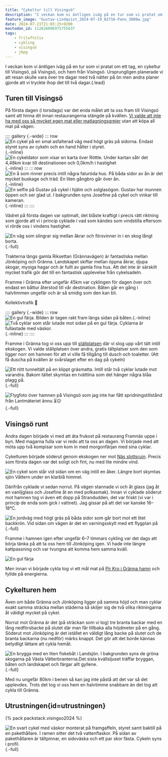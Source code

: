 ```yaml
---
title: "Cykeltur till Visingsö"
description: "I veckan kom vi äntligen iväg på en tur som vi pratat om ett tag, en cykeltur till Visingsö, på Visingsö, och hem från Visingsö. Ursprungligen planerade vi att resan skulle vara över tre dagar med två nätter på ön men andra planer gjorde att vi tryckte ihop det till två dagar."
feature_image: "Gustav-Lindqvist_2024-07-19_02716-Pano_3000w.jpg"
date: 2024-07-21T21:03:25+0200
mastodon_id: 112826096975755837
tags:
    - friluftsliv
    - cykling
    - visingsö
    - jkpg
---
```


I veckan kom vi äntligen iväg på en tur som vi pratat om ett tag, en cykeltur till Visingsö, på Visingsö, och hem från Visingsö. Ursprungligen planerade vi att resan skulle vara över tre dagar med två nätter på ön men andra planer gjorde att vi tryckte ihop det till två dagar.{.lead}

## Turen till Visingsö

På första dagen (i torsdags) var det enda målet att ta oss fram till Visingsö samt att hinna dit innan restaurangerna stängde på kvällen. [Vi valde att inte ha med oss så mycket egen mat eller matlagningsgrejer](#utrustningen) utan att köpa all mat på vägen.

:::: gallery {.-wide}
::: row
![En cykel på en smal asfalterad väg med högt gräs på sidorna. Endast styret syns av cykeln och en hand håller i styret.](20240718_125424_3000w.jpg){.-inline}
![En cykeldator som visar en karta över Röttle. Under kartan såtr det 4,48km kvar till destinationen och 0,0km/h i hastighet](20240718_151951_3000w.jpg){.-inline}
:::
::: row
![En å som rinner precis intill några faluröda hus. På båda sidor av ån är det mycket buskage och träd. En liten gångbro går över ån.](20240718_151739.jpg){.-inline}
![En selfie på Gustav på cykel i hjälm och solglasögon. Gustav har munnen öppen och ser glad ut. I bakgrunden syns Josefine på cykel och vinkar till kameran.](original_bc77c6a9-3511-42ee-b3e3-f702002f5d53_20240718_154320_3000w.jpg){.-inline}
:::
::::

Vädret på första dagen var optimalt, det blåste kraftigt i precis rätt riktning som gjorde att vi i princip cyklade i vad som kändes som vindstilla eftersom vi rörde oss i vindens hastighet.

![En väg som slingrar sig mellan åkrar och försvinner in i en skog långt borta.](Gustav-Lindqvist_2024-07-18_02650-Pano_3000w.jpg){.-full}

Trakterna längs gamla Riksettan (Grännavägen) är fantastiska mellan Jönköping och Gränna. Landskapet skiftar mellan öppna åkrar, djupa skogar, mysiga hagar och är fullt av gamla fina hus. Att det inte är särskilt mycket trafik gör det till en fantastisk upplevelse från cykelsadeln.

Framme i Gränna efter ungefär 45km var cyklingen för dagen över och endast en båttur återstod till vår destination. Båten går en gång i halvtimmen ungefär och är så smidig som den kan bli.

Kollektivtrafik 💚

:::: gallery {.-wide}
::: row
![En gul färja. Bilden är tagen rakt fram längs sidan på båten.](20240718_163257_3000w.jpg){.-inline}
![Två cyklar som står lutade mot sidan på en gul färja. Cyklarna är fullastade med väskor.](Gustav-Lindqvist_2024-07-18_02671-Pano_3000w.jpg){.-inline}
:::
::::

Framme i Gränna tog vi oss upp till [ställplatsen](https://talt.visingsostallplats.se/) där vi slog upp vårt tält intill ekskogen. Vi valde ställplatsen över andra, gratis tältplatser som den som ligger norr om hamnen för att vi ville få tillgång till dusch och toaletter. (Att få duscha på kvällen är svårslaget efter en dag på cykeln)

![Ett rött tunneltält på en klippt gräsmatta. Intill står två cyklar lutade mot varandra. Bakom tältet skymtas en tvättlina som det hänger några blåa plagg på.](Gustav-Lindqvist_2024-07-18_02701-Pano_3000w.jpg "Vårt fina nya tält ❤️"){.-full}

![Flygfoto över hamnen på Visingsö som jag inte har fått spridningstillstånd från Lantmäteriet ännu ⏳️😕](){.-full}

## Visingsö runt

Andra dagen började vi med att äta frukost på restaurang Framnäs uppe i byn. Med magarna fulla var vi redo att ta oss an dagen. Vi började med att möta upp två kompisar som kom in med morgonfärjan med sina cyklar.

Cykelturen började söderut genom ekskogen ner mot [Näs slottsruin](https://sv.wikipedia.org/wiki/N%C3%A4s_slott). Precis som första dagen var det soligt och fint, nu med lite mindre vind.

![En cykel som står vid sidan om en väg intill en åker. Längre bort skymtas sjön Vättern under en klarblå himmel.](20240719_111325_3000w.jpg)

Därifrån cyklade vi sedan norrut. På vägen stannade vi och åt glass (jag åt en vaniljglass och Josefine åt en med polkasmak). Innan vi cyklade söderut mot hamnen tog vi även ett dopp på Strandudden, det var friskt (vi var i princip de enda som gick i vattnet). Jag gissar på att det var kanske 16–18°C.

![En jordväg med högt gräs på båda sidor som går bort mot ett litet backkrön. Vid sidan om vägen är det en varningsskylt med ett flygplan på](Gustav-Lindqvist_2024-07-19_02724-Pano_3000w.jpg "En väg intill flygfältet och golfbanan på norra änden av ön."){.-full}

Framme i hamnen igen efter ungefär 6–7 timmars cykling var det dags att börja tänka på att ta oss hem till Jönköping igen. Vi hade inte längre kattpassning och var tvungna att komma hem samma kväll.

![En gul färja](20240719_164449_3000w.jpg)

Men innan vi började cykla tog vi ett mål mat på [Pir Kro i Gränna hamn](https://www.pirkro.se/) och fyllde på energierna.

## Cykelturen hem

Även om både Gränna och Jönköping ligger på samma höjd och man cyklar exakt samma sträcka mellan städerna så skiljer sig de två olika riktningarna åt väldigt mycket på cykel.

Norrut mot Gränna är det (på sträckan som vi tog) tre branta backar med en lång nedförsbacke på slutet där man får tillbaka alla höjdmeter på en gång. Söderut mot Jönköping är det istället en väldigt lång backe på slutet och de branta backarna (nu nedför) märks knappt. Det gör att det borde kännas betydligt lättare att cykla hemåt.

![En brygga med en liten fiskebåt i Landsjön. I bakgrunden syns de gröna skogarna på Västa Vätterbranterna.Det sista kvällsljuset träffar bryggan, båten och landskapet och färgar allt gyllene.](Gustav-Lindqvist_2024-07-19_02765-Pano_3000w.jpg){.-full}

Med nu ungefär 80km i benen så kan jag inte påstå att det var så det upplevdes. Trots det tog vi oss hem en halvtimme snabbare än det tog att cykla till Gränna.

## Utrustningen{id=utrustningen}

{% pack packstack.visingso2024 %}

![En svart cykel med väskor monterat på framgaffeln, styret samt baktill på en pakethållare. I ramen sitter det två vattenflaskor. På sidan av pakethållaren är tältpinnar, en sidoväska och ett par skor fästa. Cykeln syns i profil.](Gustav-Lindqvist_2024-07-19_02762-Pano_3000w.jpg "Trotjänaren"){.-full}